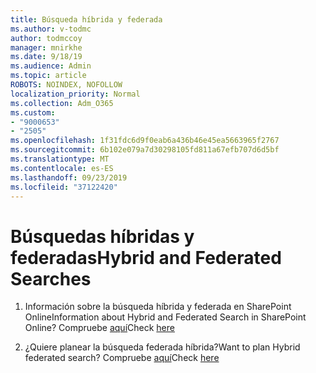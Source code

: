 ```yaml
---
title: Búsqueda híbrida y federada
ms.author: v-todmc
author: todmccoy
manager: mnirkhe
ms.date: 9/18/19
ms.audience: Admin
ms.topic: article
ROBOTS: NOINDEX, NOFOLLOW
localization_priority: Normal
ms.collection: Adm_O365
ms.custom:
- "9000653"
- "2505"
ms.openlocfilehash: 1f31fdc6d9f0eab6a436b46e45ea5663965f2767
ms.sourcegitcommit: 6b102e079a7d30298105fd811a67efb707d6d5bf
ms.translationtype: MT
ms.contentlocale: es-ES
ms.lasthandoff: 09/23/2019
ms.locfileid: "37122420"
---
```

# <a name="hybrid-and-federated-searches"></a><span data-ttu-id="1323a-102">Búsquedas híbridas y federadas</span><span class="sxs-lookup"><span data-stu-id="1323a-102">Hybrid and Federated Searches</span></span> 

1. <span data-ttu-id="1323a-103">Información sobre la búsqueda híbrida y federada en SharePoint Online</span><span class="sxs-lookup"><span data-stu-id="1323a-103">Information about Hybrid and Federated Search in SharePoint Online?</span></span>
    <span data-ttu-id="1323a-104">Compruebe [aquí](https://docs.microsoft.com/sharepoint/hybrid/hybrid-search-in-sharepoint)</span><span class="sxs-lookup"><span data-stu-id="1323a-104">Check [here](https://docs.microsoft.com/sharepoint/hybrid/hybrid-search-in-sharepoint)</span></span>

2. <span data-ttu-id="1323a-105">¿Quiere planear la búsqueda federada híbrida?</span><span class="sxs-lookup"><span data-stu-id="1323a-105">Want to plan Hybrid federated search?</span></span>
    <span data-ttu-id="1323a-106">Compruebe [aquí](https://docs.microsoft.com/sharepoint/hybrid/plan-hybrid-federated-search)</span><span class="sxs-lookup"><span data-stu-id="1323a-106">Check [here](https://docs.microsoft.com/sharepoint/hybrid/plan-hybrid-federated-search)</span></span>